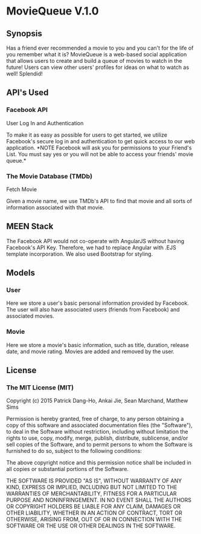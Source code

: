 # MovieQueue V.1.0

<h2>Synopsis</h2>
<p>Has a friend ever recommended a movie to you and you can't for the life of you remember what it is? MovieQueue is a web-based social application that allows users to create and build a queue of movies to watch in the future! Users can view other users' profiles for ideas on what to watch as well! Splendid!</p>

<h2>API's Used</h2>
<h3>Facebook API</h3>
<p>User Log In and Authentication </p>
<p>To make it as easy as possible for users to get started, we utilize Facebook's secure log in and authentication to get quick access to our web application. *NOTE Facebook will ask you for permissions to your Friend's List. You must say yes or you will not be able to access your friends' movie queue.*</p>

<h3>The Movie Database (TMDb)</h3>
<p>Fetch Movie</p>
<p>Given a movie name, we use TMDb's API to find that movie and all sorts of information associated with that movie.</p>


<h2>MEEN Stack</h2>
<p>The Facebook API would not co-operate with AngularJS without having Facebook's API Key. Therefore, we had to replace Angular with .EJS template incorporation. We also used Bootstrap for styling.</p>
    
<h2>Models</h2>
<h3>User</h3>
<p>Here we store a user's basic personal information provided by Facebook. The user will also have associated users (friends from Facebook) and associated movies.</p>
    
<h3>Movie</h3>
<p>Here we store a movie's basic information, such as title, duration, release date, and movie rating. Movies are added and removed by the user.</p>
    
<h2>License</h2>
<h3>The MIT License (MIT)</h3>

Copyright (c) 2015 Patrick Dang-Ho, Ankai Jie, Sean Marchand, Matthew Sims

Permission is hereby granted, free of charge, to any person obtaining a copy
of this software and associated documentation files (the "Software"), to deal
in the Software without restriction, including without limitation the rights
to use, copy, modify, merge, publish, distribute, sublicense, and/or sell
copies of the Software, and to permit persons to whom the Software is
furnished to do so, subject to the following conditions:

The above copyright notice and this permission notice shall be included in all
copies or substantial portions of the Software.

THE SOFTWARE IS PROVIDED "AS IS", WITHOUT WARRANTY OF ANY KIND, EXPRESS OR
IMPLIED, INCLUDING BUT NOT LIMITED TO THE WARRANTIES OF MERCHANTABILITY,
FITNESS FOR A PARTICULAR PURPOSE AND NONINFRINGEMENT. IN NO EVENT SHALL THE
AUTHORS OR COPYRIGHT HOLDERS BE LIABLE FOR ANY CLAIM, DAMAGES OR OTHER
LIABILITY, WHETHER IN AN ACTION OF CONTRACT, TORT OR OTHERWISE, ARISING FROM,
OUT OF OR IN CONNECTION WITH THE SOFTWARE OR THE USE OR OTHER DEALINGS IN THE
SOFTWARE.